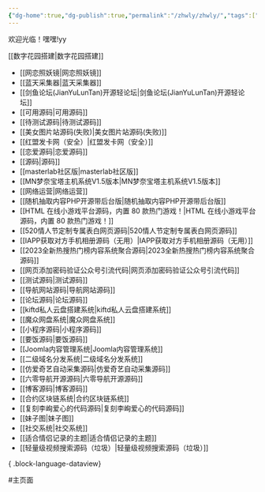 ```yaml
---
{"dg-home":true,"dg-publish":true,"permalink":"/zhwly/zhwly/","tags":["gardenEntry"],"dgPassFrontmatter":true,"noteIcon":""}
---
```



欢迎光临！嘿嘿!yy

[[数字花园搭建\|数字花园搭建]]

- [[网恋照妖镜\|网恋照妖镜]]
- [[蓝天采集器\|蓝天采集器]]
- [[剑鱼论坛(JianYuLunTan)开源轻论坛\|剑鱼论坛(JianYuLunTan)开源轻论坛]]
- [[可用源码\|可用源码]]
- [[待测试源码\|待测试源码]]
- [[美女图片站源码(失败)\|美女图片站源码(失败)]]
- [[红盟发卡网（安全）\|红盟发卡网（安全）]]
- [[恋爱源码\|恋爱源码]]
- [[源码\|源码]]
- [[masterlab社区版\|masterlab社区版]]
- [[MN梦奈宝塔主机系统V1.5版本\|MN梦奈宝塔主机系统V1.5版本]]
- [[网络运营\|网络运营]]
- [[随机抽取内容PHP开源带后台版\|随机抽取内容PHP开源带后台版]]
- [[HTML 在线小游戏平台源码，内置 80 款热门游戏！\|HTML 在线小游戏平台源码，内置 80 款热门游戏！]]
- [[520情人节定制专属表白网页源码\|520情人节定制专属表白网页源码]]
- [[IAPP获取对方手机相册源码（无用）\|IAPP获取对方手机相册源码（无用）]]
- [[2023全新热搜热门榜内容系统聚合源码\|2023全新热搜热门榜内容系统聚合源码]]
- [[网页添加密码验证公众号引流代码\|网页添加密码验证公众号引流代码]]
- [[测试源码\|测试源码]]
- [[导航网站源码\|导航网站源码]]
- [[论坛源码\|论坛源码]]
- [[kiftd私人云盘搭建系统\|kiftd私人云盘搭建系统]]
- [[魔众网盘系统\|魔众网盘系统]]
- [[小程序源码\|小程序源码]]
- [[要饭源码\|要饭源码]]
- [[Joomla内容管理系统\|Joomla内容管理系统]]
- [[二级域名分发系统\|二级域名分发系统]]
- [[仿爱奇艺自动采集源码\|仿爱奇艺自动采集源码]]
- [[六零导航开源源码\|六零导航开源源码]]
- [[博客源码\|博客源码]]
- [[合约区块链系统\|合约区块链系统]]
- [[复刻李峋爱心的代码源码\|复刻李峋爱心的代码源码]]
- [[妹子图\|妹子图]]
- [[社交系统\|社交系统]]
- [[适合情侣记录的主题\|适合情侣记录的主题]]
- [[轻量级视频搜索源码（垃圾）\|轻量级视频搜索源码（垃圾）]]

{ .block-language-dataview}


#主页面